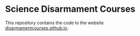 # Science Disarmament Courses
This repository contains the code to the website
[disarmamentcourses.github.io](https://disarmamentcourses.github.io/).
